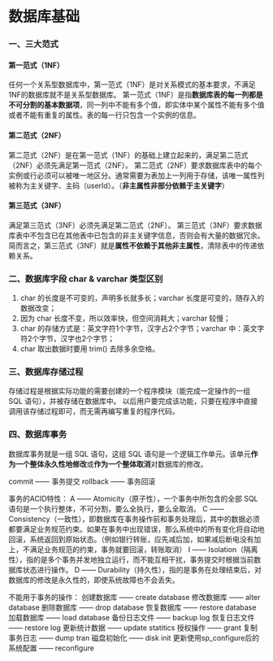 # 数据库基础

### 一、三大范式

#### 第一范式（1NF）

任何一个关系型数据库中，第一范式（1NF）是对关系模式的基本要求，不满足1NF的数据库就不是关系型数据库。
第一范式（1NF）是指**数据库表的每一列都是不可分割的基本数据项**，同一列中不能有多个值，即实体中某个属性不能有多个值或者不能有重复的属性。表的每一行只包含一个实例的信息。

#### 第二范式（2NF）

第二范式（2NF）是在第一范式（1NF）的基础上建立起来的，满足第二范式（2NF）必须先满足第一范式（2NF）。
第二范式（2NF）要求数据库表中的每个实例或行必须可以被唯一地区分。通常需要为表加上一列用于存储，该唯一属性列被称为主关键字、主码（userId）。（**非主属性非部分依赖于主关键字**）

#### 第三范式（3NF）

满足第三范式（3NF）必须先满足第二范式（2NF）。
第三范式（3NF）要求数据库表中不包含已在其他表中已包含的非主关键字信息，否则会有大量的数据冗余。简而言之，第三范式（3NF）就是**属性不依赖于其他非主属性**，清除表中的传递依赖关系。

### 二、数据库字段 char & varchar 类型区别

1. char 的长度是不可变的，声明多长就多长；varchar 长度是可变的，随存入的数据改变；
2. 因为 char 长度不变，所以效率快，但空间消耗大；varchar 较慢；
3. char 的存储方式是：英文字符1个字节，汉字占2个字节；varchar 中：英文字符2个字节，汉字也2个字节；
4. char 取出数据时要用 trim() 去除多余空格。

### 三、数据库存储过程

存储过程是根据实际功能的需要创建的一个程序模块（能完成一定操作的一组 SQL 语句），并被存储在数据库中。
以后用户要完成该功能，只要在程序中直接调用该存储过程即可，而无需再编写重复的程序代码。

### 四、数据库事务

数据库事务就是一组 SQL 语句，这组 SQL 语句是一个逻辑工作单元。该单元**作为一个整体永久性地修改**或**作为一个整体取消**对数据库的修改。

commit —— 事务提交
rollback —— 事务回滚

事务的ACID特性：
A —— Atomicity（原子性），一个事务中所包含的全部 SQL 语句是一个执行整体，不可分割，要么全执行，要么全取消。
C —— Consistency（一致性），即数据库在事务操作前和事务处理后，其中的数据必须都要满足业务规范约束。如果在事务中出现错误，那么系统中的所有变化将自动地回滚，系统返回到原始状态。（例如银行转账，应先减后加，如果减后断电没有加上，不满足业务规范的约束，事务就要回滚，转账取消）
I —— Isolation（隔离性），指的是多个事务并发地独立运行，而不能互相干扰，事务提交时根据当前数据库状态进行操作。
D —— Durability（持久性），指的是事务在处理结束后，对数据库的修改是永久性的，即使系统故障也不会丢失。

不能用于事务的操作：
创建数据库 —— create database
修改数据库 —— alter database
删除数据库 —— drop database
恢复数据库 —— restore database
加载数据库 —— load database
备份日志文件 —— backup log
恢复日志文件 —— restore log
更新统计数据 —— update statitics
授权操作 —— grant
复制事务日志 —— dump tran
磁盘初始化 —— disk init
更新使用sp_configure后的系统配置 —— reconfigure